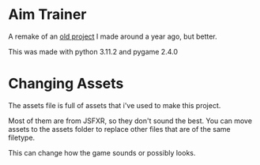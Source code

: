 # Aim Trainer

A remake of an [old project](https://github.com/7projected/shittyAssDumbAssStupidAssReactionTimeTrainer/blob/master/shittyAssDumbAssStupidAssReactionTimeTrainer.zip) I made around a year ago, but better.

This was made with python 3.11.2 and pygame 2.4.0


# Changing Assets

The assets file is full of assets that i've used to make this project.

Most of them are from JSFXR, so they don't sound the best.
You can move assets to the assets folder to replace other files that are of the same filetype.

This can change how the game sounds or possibly looks.